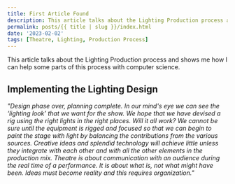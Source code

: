 ```yaml
---
title: First Article Found
description: This article talks about the Lighting Production process and shows me how I can help some parts of this process.
permalink: posts/{{ title | slug }}/index.html
date: '2023-02-02'
tags: [Theatre, Lighting, Production Process]
---
```


This article talks about the Lighting Production process and shows me how I can help some parts of this process with computer science.





## Implementing the Lighting Design

*"Design phase over, planning complete. In our mind's eye we can see the ‘lighting look’ that we want for the show. We hope that we have devised a rig using the right lights in the right places. Will it all work? We cannot be sure until the equipment is rigged and focused so that we can begin to paint the stage with light by balancing the contributions from the various sources. Creative ideas and splendid technology will achieve little unless they integrate with each other and with all the other elements in the production mix. Theatre is about communication with an audience during the real time of a performance. It is about what is, not what might have been. Ideas must become reality and this requires organization."*
